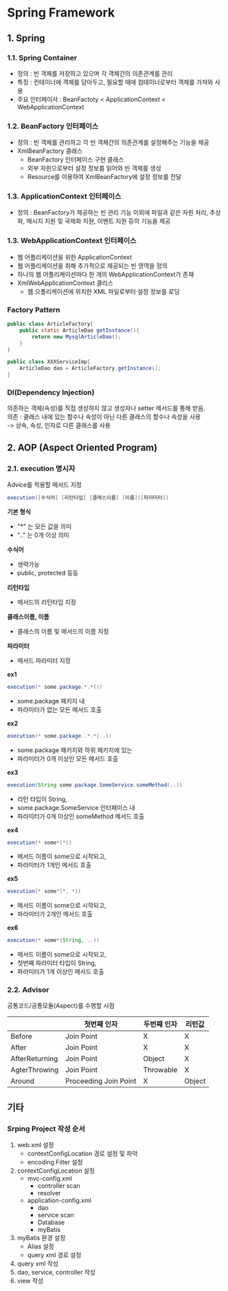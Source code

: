 ﻿# Spring Framework

## 1. Spring  

### 1.1. Spring Container  
- 정의 : 빈 객체를 저장하고 있으며 각 객체간의 의존관계를 관리  
- 특징 : 컨테이너에 객체를 담아두고, 필요할 때에 컴테이너로부터 객체를 가져와 사용  
- 주요 인터페이서 : BeanFactoty < ApplicationContext < WebApplicationContext  

### 1.2. BeanFactory 인터페이스  
- 정의 : 빈 객체를 관리하고 각 빈 객체간의 의존관계를 설정해주는 기능을 제공  
- XmlBeanFactory 클래스  
	- BeanFactory 인터페이스 구현 클래스  
	- 외부 자원으로부터 설정 정보를 읽어와 빈 객체를 생성  
	- Resource를 이용하여 XmlBeanFactory에 설정 정보를 전달  

### 1.3. ApplicationContext 인터페이스  
- 정의 : BeanFactory가 제공하는 빈 관리 기능 이외에 파일과 같은 자원 처리, 추상화, 메시지 지원 및 국제화 지원, 이벤트 지원 등의 기능을 제공  

### 1.3. WebApplicationContext 인터페이스  
- 웹 어플리케이션을 위한 ApplicationContext  
- 웹 어플리케이션을 취해 추가적으로 제공되는 빈 영역을 정의  
- 하나의 웹 어플리케이션마다 한 개의 WebApplicationContext가 존재  
- XmlWebApplicationContext 클리스  
	- 웹 으폴리케이션에 위치한 XML 파일로부터 설정 정보를 로딩  

### Factory Pattern  

```java
public class ArticleFactory{
	public static ArticleDao getInstance(){
		return new MysqlArticleDao();
	}
}

public class XXXServiceImp{
	ArticleDao dao = ArticleFactory.getInstance();
}
```

### DI(Dependency Injection)  
의존하는 객체(속성)를 직접 생성하지 않고 생성자나 setter 메서드를 통해 받음.  
의존 : 클래스 내에 있는 함수나 속성이 아닌 다른 클래스의 함수나 속성을 사용  
-> 상속, 속성, 인자로 다른 클래스를 사용  


## 2. AOP (Aspect Oriented Program)  

### 2.1. execution 명시자    
Advice를 적용할 메서드 지정

```java  
execution([수식어] [리턴타입] [클래스이름] [이름]([파라미터])
```

**기본 형식**  
- "*" 는 모든 값을 의미  
- ".." 는 0개 이상 의미  

**수식어**  
- 생략가능  
- public, protected 등등  

**리턴타입**  
- 메서드의 리턴타입 지정  

**클래스이름, 이름**  
- 클래스의 이름 및 메서드의 이름 지정  

**파라미터**
- 메서드 파라미터 지정  



**ex1**  

```java
execution(* some.package.*.*())
```

- some.package 패키지 내  
- 파라미터가 없는 모든 메서드 호출  


**ex2**

```java
execution(* some.package..*.*(..))
```

- some.package 패키지와 하위 패키지에 있는  
- 파라미터가 0개 이상인 모든 메서드 호출  


**ex3**

```java
execution(String some.package.SomeService.someMethod(..))
```

- 리턴 타입이 String,  
- some.package.SomeService 인터페이스 내  
- 파라미터가 0개 이상인 someMethod 메서드 호출  


**ex4**

```java
execution(* some*(*))
```

- 메서드 이름이 some으로 시작되고,  
- 파라미터가 1개인 메서드 호출  


**ex5**

```java
execution(* some*(*, *))
```

- 메서드 이름이 some으로 시작되고,  
- 파라미터가 2개인 메서드 호출  


**ex6**

```java
execution(* some*(String, ..))
```

- 메서드 이름이 some으로 시작되고,  
- 첫번째 파라미터 타입이 String,  
- 파라미터가 1개 이상인 메서드 호출  

### 2.2. Advisor  
공통코드/공통모듈(Aspect)를 수행할 시점

||첫번째 인자|두번째 인자|리턴값|
|---|--------|--------|----|
|Before|Join Point|X|X|
|After|Join Point|X|X|
|AfterReturning|Join Point|Object|X|
|AgterThrowing|Join Point|Throwable|X|
|Around|Proceeding Join Point|X|Object|


## 기타  

### Srping Project 작성 순서  
1. web.xml 설정  
	- contextConfigLocation 경로 설정 및 파악  
	- encoding Filter 설정  
2. contextConfigLocation 설정  
	- mvc-config.xml  
		- controller scan  
		- resolver  
	- application-config.xml  
		- dao  
		- service scan  
		- Database  
		- myBatis  
3. myBatis 환경 설정  
	- Alias 설정  
	- query xml 경로 설정  
4. query xml 작성  
5. dao, service, controller 작성  
6. view 작성  


